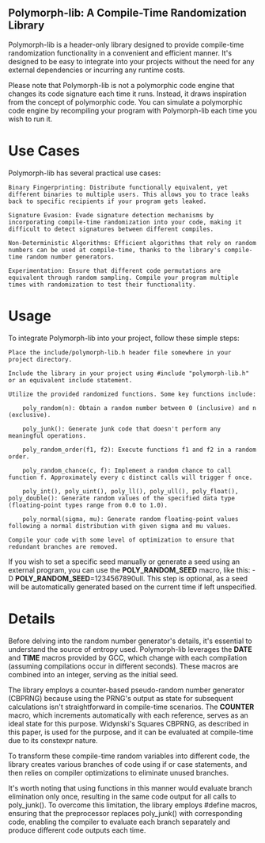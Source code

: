 ## Polymorph-lib: A Compile-Time Randomization Library

Polymorph-lib is a header-only library designed to provide compile-time randomization functionality in a convenient and efficient manner. It's designed to be easy to integrate into your projects without the need for any external dependencies or incurring any runtime costs.

Please note that Polymorph-lib is not a polymorphic code engine that changes its code signature each time it runs. Instead, it draws inspiration from the concept of polymorphic code. You can simulate a polymorphic code engine by recompiling your program with Polymorph-lib each time you wish to run it.

# Use Cases

Polymorph-lib has several practical use cases:

    Binary Fingerprinting: Distribute functionally equivalent, yet different binaries to multiple users. This allows you to trace leaks back to specific recipients if your program gets leaked.

    Signature Evasion: Evade signature detection mechanisms by incorporating compile-time randomization into your code, making it difficult to detect signatures between different compiles.

    Non-Deterministic Algorithms: Efficient algorithms that rely on random numbers can be used at compile-time, thanks to the library's compile-time random number generators.

    Experimentation: Ensure that different code permutations are equivalent through random sampling. Compile your program multiple times with randomization to test their functionality.

# Usage

To integrate Polymorph-lib into your project, follow these simple steps:

    Place the include/polymorph-lib.h header file somewhere in your project directory.

    Include the library in your project using #include "polymorph-lib.h" or an equivalent include statement.

    Utilize the provided randomized functions. Some key functions include:

        poly_random(n): Obtain a random number between 0 (inclusive) and n (exclusive).

        poly_junk(): Generate junk code that doesn't perform any meaningful operations.

        poly_random_order(f1, f2): Execute functions f1 and f2 in a random order.

        poly_random_chance(c, f): Implement a random chance to call function f. Approximately every c distinct calls will trigger f once.

        poly_int(), poly_uint(), poly_ll(), poly_ull(), poly_float(), poly_double(): Generate random values of the specified data type (floating-point types range from 0.0 to 1.0).

        poly_normal(sigma, mu): Generate random floating-point values following a normal distribution with given sigma and mu values.

    Compile your code with some level of optimization to ensure that redundant branches are removed.

If you wish to set a specific seed manually or generate a seed using an external program, you can use the __POLY_RANDOM_SEED__ macro, like this: -D __POLY_RANDOM_SEED__=1234567890ull. This step is optional, as a seed will be automatically generated based on the current time if left unspecified.

# Details

Before delving into the random number generator's details, it's essential to understand the source of entropy used. Polymorph-lib leverages the __DATE__ and __TIME__ macros provided by GCC, which change with each compilation (assuming compilations occur in different seconds). These macros are combined into an integer, serving as the initial seed.

The library employs a counter-based pseudo-random number generator (CBPRNG) because using the PRNG's output as state for subsequent calculations isn't straightforward in compile-time scenarios. The __COUNTER__ macro, which increments automatically with each reference, serves as an ideal state for this purpose. Widynski's Squares CBPRNG, as described in this paper, is used for the purpose, and it can be evaluated at compile-time due to its constexpr nature.

To transform these compile-time random variables into different code, the library creates various branches of code using if or case statements, and then relies on compiler optimizations to eliminate unused branches.

It's worth noting that using functions in this manner would evaluate branch elimination only once, resulting in the same code output for all calls to poly_junk(). To overcome this limitation, the library employs #define macros, ensuring that the preprocessor replaces poly_junk() with corresponding code, enabling the compiler to evaluate each branch separately and produce different code outputs each time.
